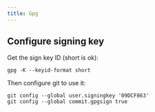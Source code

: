 ```yaml
---
title: Gpg
---
```


## Configure signing key

Get the sign key ID (short is ok):

```shell
gpg -K --keyid-format short
```

Then configure git to use it:

```shell
git config --global user.signingkey '09DCF863'
git config --global commit.gpgsign true
```
